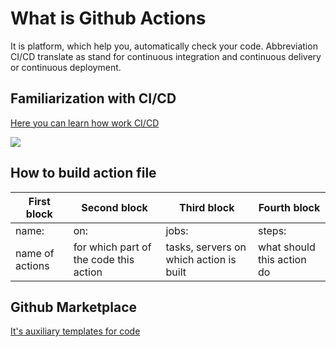 # What is Github Actions
It is platform, which help you, automatically check your code.
Abbreviation CI/CD translate as stand for continuous integration and continuous delivery or continuous deployment.


## Familiarization with CI/CD 
<a href="https://www.redhat.com/en/topics/devops/what-is-ci-cd" >Here you can learn how work CI/CD</a>

<img src="https://dev-to-uploads.s3.amazonaws.com/i/ibmet177kgrpu3vvsz47.png">


## How to build action file
<table>
  <thead>
    <tr>
      <th>First block</th>
      <th>Second block</th>
      <th>Third block</th>
      <th>Fourth block</th>
    </tr>
  </thead>
  <tbody>
    <tr>
      <td>name:</td>
      <td>on:</td>
      <td>jobs:</td>
      <td>steps:</td>
    </tr>
    <tr>
      <td>name of actions</td>
      <td>for which part of the code this action</td>
      <td>tasks, servers on which action is built</td>
      <td>what should this action do</td>
    </tr>
  </tbody>
</table>

## Github Marketplace
<a style="padding-left;" href="https://github.com/marketplace?type=actions" >It's auxiliary templates for code</a>